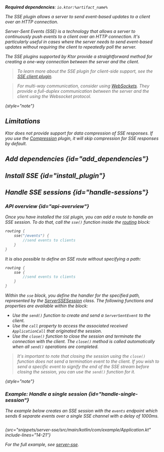 [//]: # (title: Server-Sent Events)

<show-structure for="chapter" depth="2"/>

<var name="plugin_name" value="SSE"/>
<var name="example_name" value="server-sse"/>
<var name="package_name" value="io.ktor.server.sse"/>
<var name="artifact_name" value="ktor-server-sse"/>

<tldr>
<p>
<b>Required dependencies</b>: <code>io.ktor:%artifact_name%</code>
</p>
<include from="lib.topic" element-id="download_example"/>
</tldr>

<link-summary>
The SSE plugin allows a server to send event-based updates to a client over an HTTP connection.
</link-summary>

<snippet id="sse-description">

Server-Sent Events (SSE) is a technology that allows a server to continuously push events to a client over an HTTP
connection.
It's particularly useful in cases where the server needs to send event-based updates without requiring the client to
repeatedly poll the server.

The SSE plugins supported by Ktor provide a straightforward method for creating a one-way connection between the server
and the client.

</snippet>

> To learn more about the SSE plugin for client-side support, see the [SSE client plugin](sse_client.md).

> For multi-way communication, consider using [WebSockets](server-websockets.md). They provide a full-duplex communication
> between the server and the client using the Websocket protocol.
>
{style="note"}

## Limitations

Ktor does not provide support for data compression of SSE responses.
If you use the [Compression](server-compression.md) plugin, it will skip compression for SSE responses by default.

## Add dependencies {id="add_dependencies"}

<include from="lib.topic" element-id="add_ktor_artifact_intro"/>
<include from="lib.topic" element-id="add_ktor_artifact"/>

## Install SSE {id="install_plugin"}

<include from="lib.topic" element-id="install_plugin"/>

## Handle SSE sessions {id="handle-sessions"}

### API overview {id="api-overview"}

Once you have installed the `SSE` plugin, you can add a route to handle an SSE session.
To do that, call the `sse()` function inside the [routing](server-routing.md#define_route) block:

```kotlin
routing { 
    sse("/events") {
        //send events to clients
    }
}
```

It is also possible to define an SSE route without specifying a path:

```kotlin
routing {
    sse {
        //send events to clients
    }
}
```

Within the `sse` block, you define the handler for the specified path, represented by the [ServerSSESession]() class.
The following functions and properties are available within the block:

* Use the `send()` function to create and send a `ServerSentEvent` to the client.
* Use the `call` property to access the associated received `ApplicationCall` that originated the session.
* Use the `close()` function to close the session and terminate the connection with the client. The `close()` method is
  called automatically when all `send()` operations are completed.

> It's important to note that closing the session using the `close()` function does not send a termination event to the
client.
> If you wish to send a specific event to signify the end of the SSE stream before closing the session, you can use
the `send()` function for it.
>
{style="note"}

### Example: Handle a single session {id="handle-single-session"}

The example below creates an SSE session with the `events` endpoint which sends 6 separate events over a single SSE
channel with a delay of 1000ms.

```kotlin
```

{src="snippets/server-sse/src/main/kotlin/com/example/Application.kt" include-lines="14-21"}

For the full example,
see [server-sse](https://github.com/ktorio/ktor-documentation/tree/%ktor_version%/codeSnippets/snippets/server-sse).
